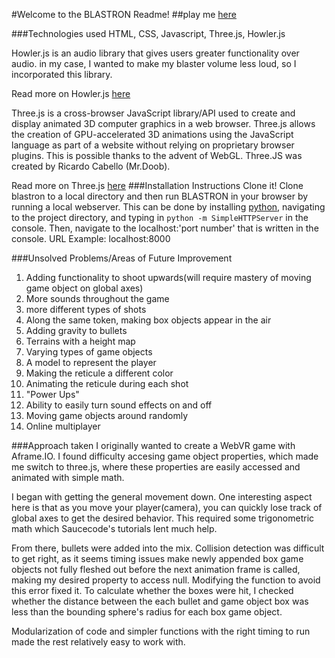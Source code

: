 #Welcome to the BLASTRON Readme!
##play me [here](https://natesena.github.io/threejsgame/) 

###Technologies used
HTML, CSS, Javascript, Three.js, Howler.js

Howler.js is an audio library that gives users greater functionality over audio. in my case, I wanted to make my blaster volume less loud, so I incorporated this library.

Read more on Howler.js [here](https://github.com/goldfire/howler.js#documentation)

Three.js is a cross-browser JavaScript library/API used to create and display animated 3D computer graphics in a web browser. Three.js allows the creation of GPU-accelerated 3D animations using the JavaScript language as part of a website without relying on proprietary browser plugins. This is possible thanks to the advent of WebGL. Three.JS was created by Ricardo Cabello (Mr.Doob).

Read more on Three.js [here](https://threejs.org/docs/index.html#manual/introduction/Creating-a-scene)
###Installation Instructions
Clone it! Clone blastron to a local directory and then run BLASTRON in your browser by running a local webserver.
This can be done by installing [python](https://www.python.org/downloads/), navigating to the project directory, and typing in
`python -m SimpleHTTPServer` in the console.
Then, navigate to the localhost:'port number' that is written in the console.
URL Example: localhost:8000

###Unsolved Problems/Areas of Future Improvement

1. Adding functionality to shoot upwards(will require mastery of moving game object on global axes)
2. More sounds throughout the game
3. more different types of shots
2. Along the same token, making box objects appear in the air
3. Adding gravity to bullets
4. Terrains with a height map
3. Varying types of game objects
4. A model to represent the player
5. Making the reticule a different color
6. Animating the reticule during each shot
7. "Power Ups"
8. Ability to easily turn sound effects on and off
9. Moving game objects around randomly
10. Online multiplayer

###Approach taken
I originally wanted to create a WebVR game with Aframe.IO. I found difficulty accesing game object properties, which made me switch to three.js, where these properties are easily accessed and animated with simple math.

I began with getting the general movement down. One interesting aspect here is that as you move your player(camera), you can quickly lose track of global axes to get the desired behavior. This required some trigonometric math which Saucecode's tutorials lent much help.

From there, bullets were added into the mix. Collision detection was difficult to get right, as it seems timing issues make newly appended box game objects not fully fleshed out before the next animation frame is called, making my desired property to access null. Modifying the function to avoid this error fixed it. To calculate whether the boxes were hit, I checked whether the distance between the each bullet and game object box was less than the bounding sphere's radius for each box game object.

Modularization of code and simpler functions with the right timing to run made the rest relatively easy to work with.


